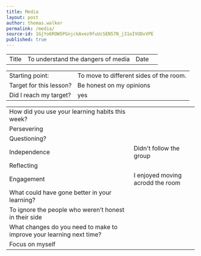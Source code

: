```yaml
---
title: Media
layout: post
author: thomas.walker
permalink: /media/
source-id: 1GjYo6ROW5PGnjckAxez9fuUcSEN57N_j31oIVUDxVPE
published: true
---
```

<table>
  <tr>
    <td>Title</td>
    <td>To understand the dangers of media</td>
    <td>Date</td>
    <td></td>
  </tr>
</table>


<table>
  <tr>
    <td>Starting point:</td>
    <td>To move to different sides of the room.</td>
  </tr>
  <tr>
    <td>Target for this lesson?</td>
    <td>Be honest on my opinions</td>
  </tr>
  <tr>
    <td>Did I reach my target? </td>
    <td>yes</td>
  </tr>
</table>


<table>
  <tr>
    <td>How did you use your learning habits this week?</td>
    <td></td>
  </tr>
  <tr>
    <td>Persevering</td>
    <td></td>
  </tr>
  <tr>
    <td>Questioning?</td>
    <td> </td>
  </tr>
  <tr>
    <td>Independence</td>
    <td>Didn't follow the group</td>
  </tr>
  <tr>
    <td>Reflecting</td>
    <td></td>
  </tr>
  <tr>
    <td>Engagement</td>
    <td>I enjoyed moving acrodd the room</td>
  </tr>
  <tr>
    <td>What could have gone better in your learning?</td>
    <td></td>
  </tr>
  <tr>
    <td>To ignore the people who weren’t honest in their side</td>
    <td></td>
  </tr>
  <tr>
    <td>What changes do you need to make to improve your learning next time?</td>
    <td></td>
  </tr>
  <tr>
    <td>Focus on myself</td>
    <td></td>
  </tr>
</table>


